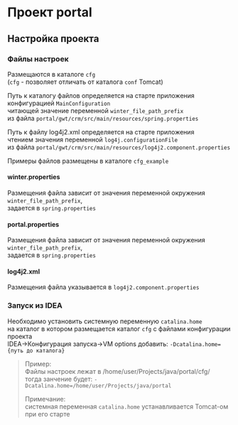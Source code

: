 # Проект portal

## Настройка проекта

### Файлы настроек

Размещаются в каталоге `cfg`  
(`cfg` - позволяет отличать от каталога `conf` Tomcat)  

Путь к каталогу файлов определяется на старте приложения конфигурацией `MainConfiguration`  
читающей значение переменной `winter_file_path_prefix`  
из файла `portal/gwt/crm/src/main/resources/spring.properties`  

Путь к файлу log4j2.xml определяется на старте приложения  
чтением значения переменной `log4j.configurationFile`  
из файла `portal/gwt/crm/src/main/resources/log4j2.component.properties`  

Примеры файлов размещены в каталоге `cfg_example`

#### winter.properties

Размещения файла зависит от значения переменной окружения `winter_file_path_prefix`,  
задается в `spring.properties`  

#### portal.properties

Размещения файла зависит от значения переменной окружения `winter_file_path_prefix`,  
задается в `spring.properties`  

#### log4j2.xml

Размещения файла указывается в `log4j2.component.properties`  

### Запуск из IDEA

Необходимо установить системную переменную `сatalina.home`  
на каталог в котором размещается каталог `cfg` с файлами конфигурации проекта  
IDEA->Конфигурация запуска->VM options добавить:
`-Dcatalina.home={путь до каталога}`
> Пример:  
Файлы настроек лежат в /home/user/Projects/java/portal/cfg/  
тогда занчение будет: `-Dcatalina.home=/home/user/Projects/java/portal`  
>
> Примечание:  
системная переменная `сatalina.home` устанавливается Tomcat-ом при его старте  